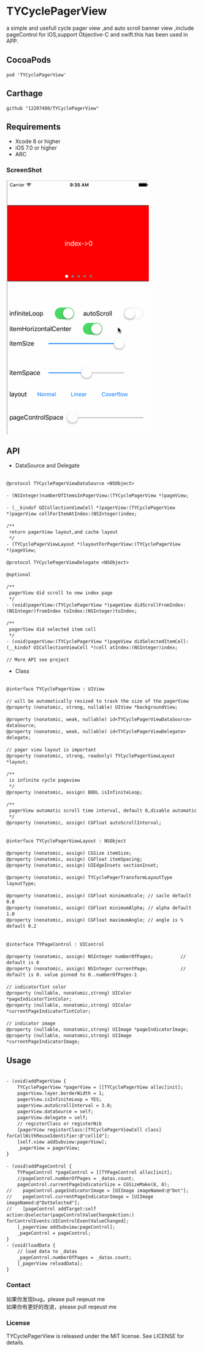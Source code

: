 # TYCyclePagerView
a simple and usefull cycle pager view ,and auto scroll banner view ,include pageControl for iOS,support Objective-C and swift.this has been used in APP.

## CocoaPods
```
pod 'TYCyclePagerView'
```
## Carthage
```
github "12207480/TYCyclePagerView"
```
## Requirements
* Xcode 8 or higher
* iOS 7.0 or higher
* ARC

### ScreenShot

![image](https://github.com/12207480/TYCyclePagerView/blob/master/ScreenShot/TYCyclePagerView.gif)

## API

*  DataSource and Delegate 
```objc

@protocol TYCyclePagerViewDataSource <NSObject>

- (NSInteger)numberOfItemsInPagerView:(TYCyclePagerView *)pageView;

- (__kindof UICollectionViewCell *)pagerView:(TYCyclePagerView *)pagerView cellForItemAtIndex:(NSInteger)index;

/**
 return pagerView layout,and cache layout
 */
- (TYCyclePagerViewLayout *)layoutForPagerView:(TYCyclePagerView *)pageView;

@protocol TYCyclePagerViewDelegate <NSObject>

@optional

/**
 pagerView did scroll to new index page
 */
- (void)pagerView:(TYCyclePagerView *)pageView didScrollFromIndex:(NSInteger)fromIndex toIndex:(NSInteger)toIndex;

/**
 pagerView did selected item cell
 */
- (void)pagerView:(TYCyclePagerView *)pageView didSelectedItemCell:(__kindof UICollectionViewCell *)cell atIndex:(NSInteger)index;

// More API see project
```

* Class

```objc

@interface TYCyclePagerView : UIView

// will be automatically resized to track the size of the pagerView
@property (nonatomic, strong, nullable) UIView *backgroundView; 

@property (nonatomic, weak, nullable) id<TYCyclePagerViewDataSource> dataSource;
@property (nonatomic, weak, nullable) id<TYCyclePagerViewDelegate> delegate;

// pager view layout is important
@property (nonatomic, strong, readonly) TYCyclePagerViewLayout *layout;

/**
 is infinite cycle pageview
 */
@property (nonatomic, assign) BOOL isInfiniteLoop;

/**
 pagerView automatic scroll time interval, default 0,disable automatic
 */
@property (nonatomic, assign) CGFloat autoScrollInterval;


@interface TYCyclePagerViewLayout : NSObject

@property (nonatomic, assign) CGSize itemSize;
@property (nonatomic, assign) CGFloat itemSpacing;
@property (nonatomic, assign) UIEdgeInsets sectionInset;

@property (nonatomic, assign) TYCyclePagerTransformLayoutType layoutType;

@property (nonatomic, assign) CGFloat minimumScale; // sacle default 0.8
@property (nonatomic, assign) CGFloat minimumAlpha; // alpha default 1.0
@property (nonatomic, assign) CGFloat maximumAngle; // angle is % default 0.2


@interface TYPageControl : UIControl

@property (nonatomic, assign) NSInteger numberOfPages;          // default is 0
@property (nonatomic, assign) NSInteger currentPage;            // default is 0. value pinned to 0..numberOfPages-1

// indicatorTint color
@property (nullable, nonatomic,strong) UIColor *pageIndicatorTintColor;
@property (nullable, nonatomic,strong) UIColor *currentPageIndicatorTintColor;

// indicator image
@property (nullable, nonatomic,strong) UIImage *pageIndicatorImage;
@property (nullable, nonatomic,strong) UIImage *currentPageIndicatorImage;
```

## Usage

```objc

- (void)addPagerView {
    TYCyclePagerView *pagerView = [[TYCyclePagerView alloc]init];
    pagerView.layer.borderWidth = 1;
    pagerView.isInfiniteLoop = YES;
    pagerView.autoScrollInterval = 3.0;
    pagerView.dataSource = self;
    pagerView.delegate = self;
    // registerClass or registerNib
    [pagerView registerClass:[TYCyclePagerViewCell class] forCellWithReuseIdentifier:@"cellId"];
    [self.view addSubview:pagerView];
    _pagerView = pagerView;
}

- (void)addPageControl {
    TYPageControl *pageControl = [[TYPageControl alloc]init];
    //pageControl.numberOfPages = _datas.count;
    pageControl.currentPageIndicatorSize = CGSizeMake(8, 8);
//    pageControl.pageIndicatorImage = [UIImage imageNamed:@"Dot"];
//    pageControl.currentPageIndicatorImage = [UIImage imageNamed:@"DotSelected"];
//    [pageControl addTarget:self action:@selector(pageControlValueChangeAction:) forControlEvents:UIControlEventValueChanged];
    [_pagerView addSubview:pageControl];
    _pageControl = pageControl;
}
- (void)loadData {
    // load data to _datas
    _pageControl.numberOfPages = _datas.count;
    [_pagerView reloadData];
}

```

### Contact
如果你发现bug，please pull reqeust me <br>
如果你有更好的改进，please pull reqeust me <br>

### License
TYCyclePagerView is released under the MIT license. See LICENSE for details.
